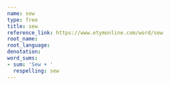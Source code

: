 ```yaml
---
name: sew
type: free
title: sew
reference_link: https://www.etymonline.com/word/sew
root_name: 
root_language: 
denotation: 
word_sums:
- sum: 'Sew + '
  respelling: sew
---
```

